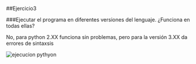 ##Ejercicio3

###Ejecutar el programa en diferentes versiones del lenguaje. ¿Funciona en todas ellas?

No, para python 2.XX funciona sin problemas, pero para la versión 3.XX da errores de sintaxsis

![ejecucion pythyon](http://s7.postimg.org/vo4qwhn17/Captura_de_pantalla_de_2015_11_11_10_33_41.png)

